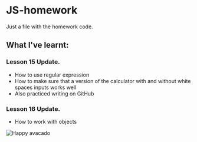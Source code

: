 # JS-homework
Just a file with the homework code.

## What I've learnt:

### Lesson 15 Update.

* How to use regular expression
* How to make sure that a version of the calculator with and without white spaces inputs works well
* Also practiced writing on GitHub

### Lesson 16 Update.

* How to work with objects

![Happy avacado](https://images.unsplash.com/photo-1554825203-68321ddde262?ixlib=rb-4.0.3&ixid=MnwxMjA3fDB8MHxwaG90by1wYWdlfHx8fGVufDB8fHx8&auto=format&fit=crop&w=785&q=80)
